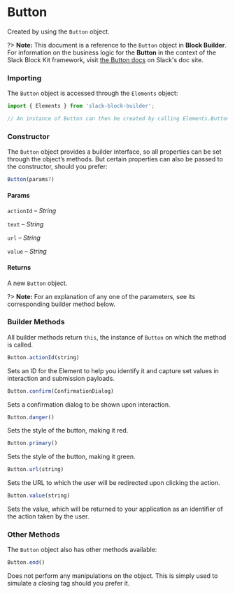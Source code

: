 # Button

Created by using the `Button` object.

?> **Note:** This document is a reference to the `Button` object in **Block Builder**. For information on the business logic for the **Button** in the context of the Slack Block Kit framework, visit [the Button docs](https:&#x2F;&#x2F;api.slack.com&#x2F;reference&#x2F;block-kit&#x2F;block-elements#button) on Slack's doc site.

### Importing

The `Button` object is accessed through the `Elements` object:

```javascript
import { Elements } from 'slack-block-builder';

// An instance of Button can then be created by calling Elements.Button();
```


### Constructor

The `Button` object provides a builder interface, so all properties can be set through the object’s methods. But certain properties can also be passed to the constructor, should you prefer:

```javascript
Button(params?)
```

#### Params

`actionId` – *String*

`text` – *String*

`url` – *String*

`value` – *String*

#### Returns

A new `Button` object.

?> **Note:** For an explanation of any one of the parameters, see its corresponding builder method below.

### Builder Methods

All builder methods return `this`, the instance of `Button` on which the method is called.

```javascript
Button.actionId(string)
```

Sets an ID for the Element to help you identify it and capture set values in interaction and submission payloads.
```javascript
Button.confirm(ConfirmationDialog)
```

Sets a confirmation dialog to be shown upon interaction.
```javascript
Button.danger()
```

Sets the style of the button, making it red.
```javascript
Button.primary()
```

Sets the style of the button, making it green.
```javascript
Button.url(string)
```

Sets the URL to which the user will be redirected upon clicking the action.
```javascript
Button.value(string)
```

Sets the value, which will be returned to your application as an identifier of the action taken by the user.


### Other Methods

The `Button` object also has other methods available:

```javascript
Button.end()
```

Does not perform any manipulations on the object. This is simply used to simulate a closing tag should you prefer it.

